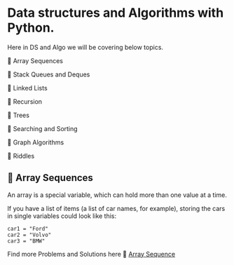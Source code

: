 # Data structures and Algorithms with Python.

Here in DS and Algo we will be covering below topics.

🔵 Array Sequences

🔵 Stack Queues and Deques

🔵 Linked Lists

🔵 Recursion

🔵 Trees

🔵 Searching and Sorting

🔵 Graph Algorithms

🔵 Riddles

## **🎯 Array Sequences**

An array is a special variable, which can hold more than one value at a time.

If you have a list of items (a list of car names, for example), storing the cars in single variables could look like this:
```
car1 = "Ford"
car2 = "Volvo"
car3 = "BMW"
```
Find more Problems and Solutions here 🔦 [Array Sequence](https://github.com/jthiruveedula/PythonProgramming/tree/master/DS_ALGO_PY/Array%20Sequences)